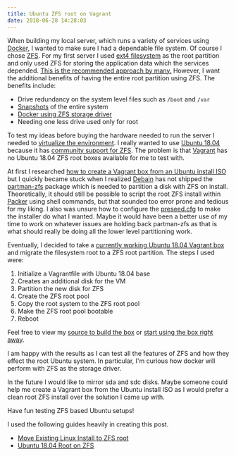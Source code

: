 ```yaml
---
title: Ubuntu ZFS root on Vagrant
date: 2018-06-28 14:28:03
---
```


When building my local server, which runs a variety of services using [Docker](https://en.wikipedia.org/wiki/Docker_%28software%29), I wanted to make sure I had a dependable file system.
Of course I chose [ZFS](https://en.wikipedia.org/wiki/ZFS).
For my first server I used [ext4 filesystem](https://en.wikipedia.org/wiki/Ext4) as the root partition and only used ZFS for storing the application data which the services depended.
[This is the recommended approach by many.](https://serverfault.com/a/798692/156354)
However, I want the additional benefits of having the entire root partition using ZFS.
The benefits include:

* Drive redundancy on the system level files such as `/boot` and `/var`
* [Snapshots](https://en.wikipedia.org/wiki/ZFS#Snapshots) of the entire system
* [Docker using ZFS storage driver](https://docs.docker.com/storage/storagedriver/zfs-driver/)
* Needing one less drive used only for root
 
To test my ideas before buying the hardware needed to run the server I needed to [virtualize the environment](https://en.wikipedia.org/wiki/Virtual_machine).
I really wanted to use [Ubuntu 18.04](https://en.wikipedia.org/wiki/Ubuntu_version_history#Ubuntu_18.04_LTS_(Bionic_Beaver)) because it has [community support for ZFS](https://github.com/zfsonlinux/zfs/wiki/Ubuntu-18.04-Root-on-ZFS).
The problem is that [Vagrant](https://en.wikipedia.org/wiki/Vagrant_%28software%29) has no Ubuntu 18.04 ZFS root boxes available for me to test with.

At first I researched [how to create a Vagrant box from an Ubuntu install ISO](https://blog.codeship.com/packer-vagrant-tutorial/) but I quickly became stuck when I realized [Debain](https://www.ubuntu.com/community/debian) has not shipped the [partman-zfs](https://packages.debian.org/sid/partman-zfs) package which is needed to partition a disk with ZFS on install.
Theoretically, it should still be possible to script the root ZFS install within [Packer](https://www.packer.io/intro/getting-started/vagrant.html) using shell commands, but that sounded too error prone and tedious for my liking.
I also was unsure how to configure the [preseed.cfg](https://wiki.debian.org/DebianInstaller/Preseed) to make the installer do what I wanted.
Maybe it would have been a better use of my time to work on whatever issues are holding back partman-zfs as that is what should really be doing all the lower level partitioning work.

Eventually, I decided to take a [currently working Ubuntu 18.04 Vagrant box](https://app.vagrantup.com/ubuntu/boxes/bionic64) and migrate the filesystem root to a ZFS root partition.
The steps I used were:

1. Initialize a Vagrantfile with Ubuntu 18.04 base
2. Creates an additional disk for the VM
3. Partition the new disk for ZFS
4. Create the ZFS root pool
5. Copy the root system to the ZFS root pool 
6. Make the ZFS root pool bootable
7. Reboot

Feel free to view my [source to build the box](https://github.com/dmp1ce/ubuntu-root-ZFS) or [start using the box right away](https://app.vagrantup.com/dmp1ce/boxes/ubuntu1804zfs).

I am happy with the results as I can test all the features of ZFS and how they effect the root Ubuntu system.
In particular, I'm curious how docker will perform with ZFS as the storage driver.

In the future I would like to mirror sda and sdc disks.
Maybe someone could help me create a Vagrant box from the Ubuntu install ISO as I would prefer a clean root ZFS install over the solution I came up with.

Have fun testing ZFS based Ubuntu setups!

I used the following guides heavily in creating this post.

- [Move Existing Linux Install to ZFS root](https://blog.heckel.xyz/2016/12/31/move-existing-linux-install-zfs-root/)
- [Ubuntu 18.04 Root on ZFS](https://github.com/zfsonlinux/zfs/wiki/Ubuntu-18.04-Root-on-ZFS)
